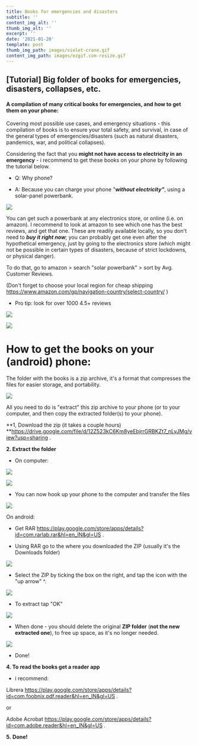 ```yaml
---
title: Books for emergencies and disasters
subtitle: ''
content_img_alt: ''
thumb_img_alt: ''
excerpt: ''
date: '2021-01-20'
template: post
thumb_img_path: images/violet-crane.gif
content_img_path: images/ezgif.com-resize.gif
---
```

## \[Tutorial] Big folder of books for emergencies, disasters, collapses, etc.

#### A compilation of many critical books for emergencies, and how to get them on your phone:

Covering most possible use cases, and emergency situations - this compilation of books is to ensure your total safety, and survival, in case of the general types of emergencies/disasters (such as natural disasters, pandemics, war, and political collapses).

Considering the fact that you **might not have access to electricity in an emergency** - i recommend to get these books on your phone by following the tutorial below.

*   Q: Why phone?

*   A: Because you can charge your phone "***without electricity"***, using a solar-panel powerbank.

![](https://external-content.duckduckgo.com/iu/?u=https%3A%2F%2Fforgardening.org%2Fwp-content%2Fuploads%2F2018%2F08%2FSolar-Powerbank-von-XTPower-im-Test-XTPower-XT-S4000-Review-16.jpg\&f=1\&nofb=1)

You can get such a powerbank at any electronics store, or online (i.e. on amazon). I recommend to look at amazon to see which one has the best reviews, and get that one. These are readily available locally, so you don't need to ***buy it right now***; you can probably get one even after the hypothetical emergency, just by going to the electronics store (which might not be possible in certain types of disasters, because of strict lockdowns, or physical danger).

To do that, go to amazon > search "solar powerbank" > sort by Avg. Customer Reviews.

(Don't forget to choose your local region for cheap shipping <https://www.amazon.com/gp/navigation-country/select-country/> )

*   Pro tip: look for over 1000 4.5+ reviews

![](https://github.com/dewittswymmerr/victor-hugo/blob/pictures/DeepinScreenshot_select-area\_20210120190331.png?raw=true)

![](https://github.com/dewittswymmerr/victor-hugo/blob/pictures/DeepinScreenshot_select-area\_20210120192046.png?raw=true)

# How to get the books on your (android) phone:

The folder with the books is a zip archive, it's a format that compresses the files for easier storage, and portability.

![](https://github.com/dewittswymmerr/victor-hugo/blob/pictures/DeepinScreenshot_select-area\_20210120194309.png?raw=true)

All you need to do is "extract" this zip archive to your phone (or to your computer, and then copy the extracted folder(s) to your phone).

**1, Download the zip (it takes a couple hours)  **<https://drive.google.com/file/d/12Z523kC6Km8yeEbjrrGRBKZt7_nLyJMg/view?usp=sharing> .

**2. Extract the folder**

*   On computer:

![](https://github.com/dewittswymmerr/victor-hugo/blob/pictures/DeepinScreenshot_select-area\_20210120195255.png?raw=true)

![](https://github.com/dewittswymmerr/victor-hugo/blob/pictures/DeepinScreenshot_select-area\_20210120195638.png?raw=true)

*   You can now hook up your phone to the computer and transfer the files

![](https://github.com/dewittswymmerr/victor-hugo/blob/pictures/DeepinScreenshot_select-area\_20210120200722.png?raw=true)

On android:

*   Get RAR <https://play.google.com/store/apps/details?id=com.rarlab.rar&hl=en_IN&gl=US> .

*   Using RAR go to the where you downloaded the ZIP (usually it's the Downloads folder)

![](https://i.ibb.co/q92yw2J/Deepin-Screenshot-select-area-20210121090839.png)

*   Select the ZIP by ticking the box on the right, and tap the icon with the "up arrow" ^.

![](https://i.ibb.co/tPxgGfy/Deepin-Screenshot-select-area-20210121091546.png)

*   To extract tap "OK"

![](https://i.ibb.co/Yc4YHL5/Deepin-Screenshot-select-area-20210121092325.png)

*   When done - you should delete the original **ZIP folder** (**not the new extracted one**), to free up space, as it's no longer needed.

![](https://i.ibb.co/d2Qkh56/Deepin-Screenshot-select-area-20210121092722.png)

*   Done!

**4.  To read the books get a reader app**

*   i recommend:

Librera <https://play.google.com/store/apps/details?id=com.foobnix.pdf.reader&hl=en_IN&gl=US> .

or

Adobe Acrobat <https://play.google.com/store/apps/details?id=com.adobe.reader&hl=en_IN&gl=US> .

**5.** **Done!**
